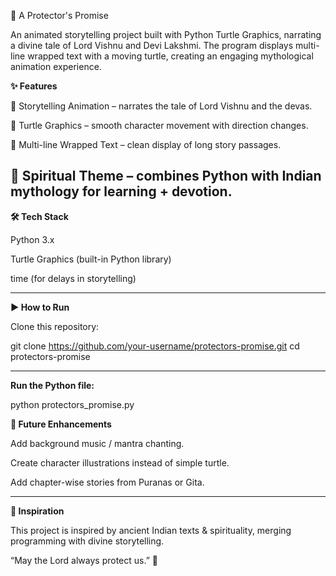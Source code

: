 🐢 A Protector's Promise

An animated storytelling project built with Python Turtle Graphics, narrating a divine tale of Lord Vishnu and Devi Lakshmi.
The program displays multi-line wrapped text with a moving turtle, creating an engaging mythological animation experience.

**✨ Features**

📖 Storytelling Animation – narrates the tale of Lord Vishnu and the devas.

🐢 Turtle Graphics – smooth character movement with direction changes.

📝 Multi-line Wrapped Text – clean display of long story passages.

🌸 Spiritual Theme – combines Python with Indian mythology for learning + devotion.
---
**🛠️ Tech Stack**

Python 3.x

Turtle Graphics (built-in Python library)

time (for delays in storytelling)


---
**▶️ How to Run**

Clone this repository:

git clone https://github.com/your-username/protectors-promise.git
cd protectors-promise

---
**Run the Python file:**

python protectors_promise.py


**🚀 Future Enhancements**

Add background music / mantra chanting.

Create character illustrations instead of simple turtle.

Add chapter-wise stories from Puranas or Gita.


---
**🙏 Inspiration**

This project is inspired by ancient Indian texts & spirituality, merging programming with divine storytelling.

“May the Lord always protect us.” 🌟
